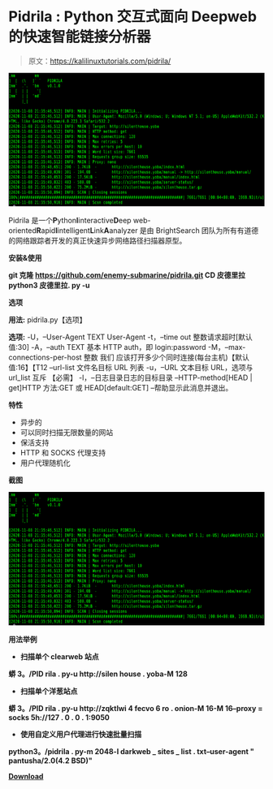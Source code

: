 # Pidrila : Python 交互式面向 Deepweb 的快速智能链接分析器

> 原文：<https://kalilinuxtutorials.com/pidrila/>

[![Pidrila : Python Interactive Deepweb-Oriented Rapid Intelligent Link Analyzer](img/f6a9d46be87ddd4b13286dc74505fb65.png "Pidrila : Python Interactive Deepweb-Oriented Rapid Intelligent Link Analyzer")](https://1.bp.blogspot.com/--HOkxQKLhQ0/X_yYMUCtcuI/AAAAAAAAIUI/ST0mLqkZOs49v3PQ4Fl6r_r1T2qwfxISACLcBGAsYHQ/s728/Screenshot-1%25281%2529.png)

Pidrila 是一个**P**ython**I**interactive**D**eep web-oriented**R**apid**I**intelligent**L**ink**A**analyzer 是由 BrightSearch 团队为所有有道德的网络跟踪者开发的真正快速异步网络路径扫描器原型。

**安装&使用**

**git 克隆 https://github.com/enemy-submarine/pidrila.git
CD 皮德里拉
python3 皮德里拉. py -u**

**选项**

**用法:** pidrila.py【选项】

**选项:**
-U，–User-Agent TEXT User-Agent
-t，–time out 整数请求超时[默认值:30]
-A，–auth TEXT 基本 HTTP auth，即 login:password
-M，–max-connections-per-host 整数
我们
应该打开多少个同时连接(每台主机)【默认值:16】【T12 –url-list 文件名目标 URL 列表
-u，–URL 文本目标 URL，选项与 url_list 互斥
【必需】
-l，–日志目录日志的目标目录
–HTTP-method[HEAD | get]HTTP 方法:GET 或 HEAD[default:GET]
–帮助显示此消息并退出。

**特性**

*   异步的
*   可以同时扫描无限数量的网站
*   保活支持
*   HTTP 和 SOCKS 代理支持
*   用户代理随机化

**截图**

![Pidrila : Python Interactive Deepweb-Oriented Rapid Intelligent Link Analyzer](img/f6a9d46be87ddd4b13286dc74505fb65.png "Pidrila : Python Interactive Deepweb-Oriented Rapid Intelligent Link Analyzer")

**用法举例**

*   **扫描单个 clearweb 站点**

**蟒 3。/PID rila . py-u http://silen house . yoba-M 128**

*   **扫描单个洋葱站点**

**蟒 3。/PID rila . py-u http://zqktlwi 4 fecvo 6 ro . onion-M 16-M 16–proxy = socks 5h://127 . 0 . 0 . 1:9050**

*   **使用自定义用户代理进行快速批量扫描**

**python3。/pidrila . py-m 2048-l darkweb _ sites _ list . txt–user-agent " pantusha/2.0(4.2 BSD)"**

[**Download**](https://github.com/enemy-submarine/pidrila)